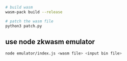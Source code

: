 ```bash
# build wasm
wasm-pack build --release

# patch the wasm file
python3 patch.py
```

## use node zkwasm emulator
```bash
node emulator/index.js <wasm file> <input bin file>
```